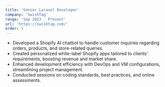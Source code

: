 ```yaml
---
title: 'Senior Laravel Developer'
company: 'SwishTag'
range: 'Sep 2023 - Present'
url: 'https://swishtag.com/'
order: 5
---
```


- Developed a Shopify AI chatbot to handle customer inquiries regarding orders, products, and store-related queries.
- Created personalized white-label Shopify apps tailored to clients' requirements, boosting revenue and market share.
- Enhanced development efficiency with DevOps and VM configurations, streamlining project management.
- Conducted sessions on coding standards, best practices, and online assessments.
